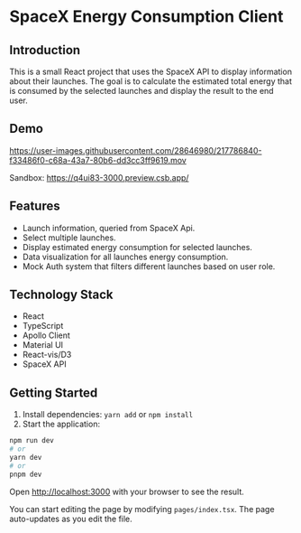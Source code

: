 # SpaceX Energy Consumption Client
## Introduction
This is a small React project that uses the SpaceX API to display information about their launches. The goal is to calculate the estimated total energy that is consumed by the selected launches and display the result to the end user.

## Demo

https://user-images.githubusercontent.com/28646980/217786840-f33486f0-c68a-43a7-80b6-dd3cc3ff9619.mov

Sandbox: https://q4ui83-3000.preview.csb.app/

## Features
- Launch information, queried from SpaceX Api.
- Select multiple launches.
- Display estimated energy consumption for selected launches.
- Data visualization for all launches energy consumption.
- Mock Auth system that filters different launches based on user role.



## Technology Stack
- React
- TypeScript
- Apollo Client
- Material UI
- React-vis/D3
- SpaceX API


## Getting Started

1. Install dependencies: `yarn add` or `npm install`
2. Start the application:

```bash
npm run dev
# or
yarn dev
# or
pnpm dev
```

Open [http://localhost:3000](http://localhost:3000) with your browser to see the result.

You can start editing the page by modifying `pages/index.tsx`. The page auto-updates as you edit the file.




